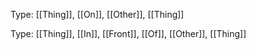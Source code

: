 Type: [[Thing]], [[On]], [[Other]], [[Thing]]

Type: [[Thing]], [[In]], [[Front]], [[Of]], [[Other]], [[Thing]]